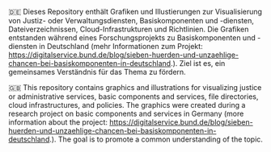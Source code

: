 🇩🇪
Dieses Repository enthält Grafiken und Illustierungen zur Visualisierung von Justiz- oder Verwaltungsdiensten, Basiskomponenten und -diensten, Dateiverzeichnissen, Cloud-Infrastrukturen und Richtlinien. Die Grafiken entstanden während eines Forschungsprojekts zu Basiskomponenten und -diensten in Deutschland (mehr Informationen zum Projekt: https://digitalservice.bund.de/blog/sieben-huerden-und-unzaehlige-chancen-bei-basiskomponenten-in-deutschland.). Ziel ist es, ein gemeinsames Verständnis für das Thema zu fördern.

🇬🇧
This repository contains graphics and illustrations for visualizing justice or administrative services, basic components and services, file directories, cloud infrastructures, and policies. The graphics were created during a research project on basic components and services in Germany (more information about the project: https://digitalservice.bund.de/blog/sieben-huerden-und-unzaehlige-chancen-bei-basiskomponenten-in-deutschland.). The goal is to promote a common understanding of the topic.
